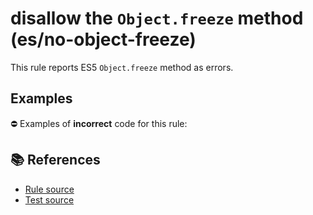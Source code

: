 # disallow the `Object.freeze` method (es/no-object-freeze)

This rule reports ES5 `Object.freeze` method as errors.

## Examples

⛔ Examples of **incorrect** code for this rule:

<eslint-playground type="bad" code="/*eslint es/no-object-freeze: error */
Object.freeze(obj)
" />

## 📚 References

- [Rule source](https://github.com/mysticatea/eslint-plugin-es/blob/v3.0.0/lib/rules/no-object-freeze.js)
- [Test source](https://github.com/mysticatea/eslint-plugin-es/blob/v3.0.0/tests/lib/rules/no-object-freeze.js)
